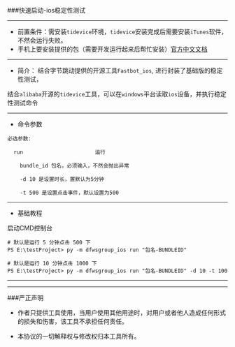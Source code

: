 
###快速启动-ios稳定性测试

----
- 前置条件：需安装`tidevice`环境，`tidevice`安装完成后需要安装`iTunes`软件，不然会运行失败。
- 手机上要安装提供的包（需要开发运行起来后帮忙安装）[官方中文文档](https://github.com/bytedance/Fastbot_iOS/blob/main/Doc/handbook-cn.md)
-----
- 简介： 
结合字节跳动提供的开源工具`Fastbot_ios`, 进行封装了基础版的稳定性测试，

结合`alibaba`开源的`tidevice`工具，可以在`windows`平台读取`ios`设备，并执行稳定性测试命令

------
- 命令参数
```commandline
必选参数:

  run                       运行
  
    bundle_id 包名，必须输入，不然会抛出异常
    
    -d 10 是设置时长，置默认为5分钟
    
    -t 500 是设置点击事件，默认设置为500
```
-----
- 基础教程

启动CMD控制台
```commandline
# 默认是运行 5 分钟点击 500 下
PS E:\testProject> py -m dfwsgroup_ios run "包名-BUNDLEID" 
```

```commandline
# 默认是运行 10 分钟点击 1000 下
PS E:\testProject> py -m dfwsgroup_ios run "包名-BUNDLEID" -d 10 -t 100 
```
-----
-----
###严正声明

- 作者只提供工具使用，当用户使用其他用途时，对用户或者他人造成任何形式的损失和伤害，该工具不承担任何责任。

- 本协议的一切解释权与修改权归本工具所有。